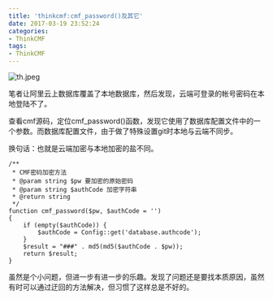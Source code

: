 ```yaml
---
title: 'thinkcmf:cmf_password()及其它'
date: 2017-03-19 23:52:24
categories:
- ThinkCMF
tags:
- ThinkCMF
---
```


![th.jpeg](https://upload-images.jianshu.io/upload_images/2875232-7eb16786a7da57f5.jpeg?imageMogr2/auto-orient/strip%7CimageView2/2/w/1240)

笔者让阿里云上数据库覆盖了本地数据库，然后发现，云端可登录的帐号密码在本地登陆不了。

查看cmf源码，定位cmf_password()函数，发现它使用了数据库配置文件中的一个参数。而数据库配置文件，由于做了特殊设置git时本地与云端不同步。

换句话：也就是云端加密与本地加密的盐不同。
```
/**
 * CMF密码加密方法
 * @param string $pw 要加密的原始密码
 * @param string $authCode 加密字符串
 * @return string
 */
function cmf_password($pw, $authCode = '')
{
    if (empty($authCode)) {
        $authCode = Config::get('database.authcode');
    }
    $result = "###" . md5(md5($authCode . $pw));
    return $result;
}
```

虽然是个小问题，但进一步有进一步的乐趣。发现了问题还是要找本质原因，虽然有时可以通过迂回的方法解决，但习惯了这样总是不好的。

